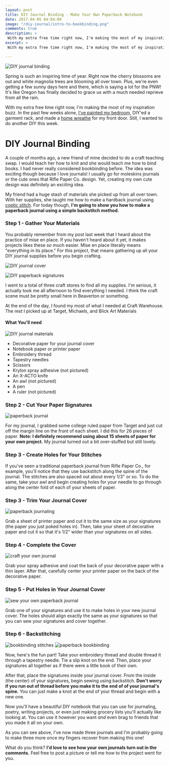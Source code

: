 ```yaml
---
layout: post
title: DIY Journal Binding - Make Your Own Paperback Notebook
date: 2017-04-05 04:04:09
image: "/diy-journal/intro-to-bookbinding.png"
comments: true
description: >
 With my extra free time right now, I'm making the most of my inspiration buzz. I'm going to show you how to make a paperback journal using a simple backstitch method.
excerpt: >
 With my extra free time right now, I'm making the most of my inspiration buzz. I'm going to show you how to make a paperback journal using a simple backstitch method.

---
```

![DIY journal binding](/assets/diy-journal/intro-to-bookbinding.png)

Spring is such an inspiring time of year. Right now the cherry blossoms are out and white magnolia trees are blooming all over town. Plus, we're even getting a few sunny days here and there, which is saying a lot for the PNW! It's like Oregon has finally decided to grace us with a much needed reprieve from all the rain.

With my extra free time right now, I'm making the most of my inspiration buzz. In the past few weeks alone, [I've painted my bedroom](http://katalogspace.com/2017/03/24/my-diy-bedroom.html), DIY'ed a garment rack, and made a [home wreathe](http://katalogspace.com/2017/03/30/simple-way-to-decorate-your-front-door.html) for my front door. Still, I wanted to do another DIY this week.

# DIY Journal Binding
A couple of months ago, a new friend of mine decided to do a craft teaching swap. I would teach her how to knit and she would teach me how to bind books. I had never really considered bookbinding before. The idea was exciting though because I love journals! I usually go for moleskins journals or the cute ones that Rifle Paper Co. design. Yet, creating my own cute design was definitely an exciting idea.

My friend had a huge stash of materials she picked up from all over town. With her supplies, she taught me how to make a hardback journal using [coptic stitch](https://www.youtube.com/watch?v=ue52htX3j0k). For today though, **I'm going to show you how to make a paperback journal using a simple backstitch method.**

### Step 1 - Gather Your Materials
You probably remember from my post last week that I heard about the practice of mise en place. If you haven't heard about it yet, it makes projects likes these *so* much easier. Mise en place literally means "everything in its place." For this project, that means gathering up all your DIY journal supplies before you begin crafting.

![DIY journal cover](/assets/diy-journal/diy-journal-cover.png)

![DIY paperback signatures](/assets/diy-journal/mise-en-place-journal.png)

I went to a total of three craft stores to find all my supplies. I'm serious, it actually took me all afternoon to find everything I needed. I think the craft scene must be pretty small here in Beaverton or something.

At the end of the day, I found my most of what I needed at Craft Warehouse. The rest I picked up at Target, Michaels, and Blick Art Materials

#### What You'll need
![DIY journal materials](/assets/diy-journal/diy-journal-materials.png)

- Decorative paper for your journal cover
- Notebook paper or printer paper
- Embroidery thread
- Tapestry needles
- Scissors
- Krylon spray adhesive (not pictured)
- An X-ACTO knife
- An awl (not pictured)
- A pen
- A ruler (not pictured)

### Step 2 - Cut Your Paper Signatures
![paperback journal](/assets/diy-journal/diy-journal-paper.png)

For my journal, I grabbed some college ruled paper from Target and just cut off the margin line on the front of each sheet. I did this for 26 pieces of paper. **Note: I definitely recommend using about 15 sheets of paper for your own project.** My journal turned out a bit over-stuffed but still lovely.

### Step 3 - Create Holes for Your Stitches
If you've seen a traditional paperback journal from Rifle Paper Co., for example, you'll notice that they use backstitch along the spine of the journal. The stitches are also spaced out about every 1/3" or so. To do the same, take your awl and begin creating holes for your needle to go through along the center fold of each of your sheets of paper.

### Step 3 - Trim Your Journal Cover
![paperback journaling](/assets/diy-journal/paperback-inside-cover.png)

Grab a sheet of printer paper and cut it to the same size as your signatures (the paper you just poked holes in). Then, take your sheet of decorative paper and cut it so that it's 1/2" wider than your signatures on all sides.

### Step 4 - Complete the Cover
![craft your own journal](/assets/diy-journal/krylon-spray-adhesive.png)

Grab your spray adhesive and coat the back of your decorative paper with a thin layer. After that, carefully center your printer paper on the back of the decorative paper.

### Step 5 - Put Holes in Your Journal Cover
![sew your own paperback journal](/assets/diy-journal/paperback-stitching-holes.png)

Grab one of your signatures and use it to make holes in your new journal cover. The holes should align exactly the same as your signatures so that you can sew your signatures and cover together.

### Step 6 - Backstitching
![bookbinding stitches](/assets/diy-journal/diy-paperback-stitching.png)
![paperback bookbinding](/assets/diy-journal/paperbook-binding.png)

Now, here's the fun part! Take your embroidery thread and double thread it through a tapestry needle. Tie a slip knot on the end. Then, place your signatures all together as if there were a little book of their own.

After that, place the signatures inside your journal cover. From the inside (the center) of your signatures, begin sewing using backstitch. **Don't worry if you run out of thread before you make it to the end of of your journal's spine.** You can just make a knot at the end of your thread and begin with a new one.

Now you'll have a beautiful DIY notebook that you can use for journaling, poetry, writing projects, or even just making grocery lists you'll actually like looking at. You can use it however you want *and* even brag to friends that you made it all on your own.

As you can see above, I've now made three journals and I'm probably going to make three more once my fingers recover from making this one!

What do you think? **I'd love to see how your own journals turn out in the comments.** Feel free to post a picture or tell me how to the project went for you.
